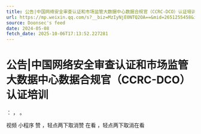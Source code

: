 ```yaml
---
title: 公告|中国网络安全审查认证和市场监管大数据中心数据合规官（CCRC-DCO）认证培训
url: https://mp.weixin.qq.com/s?__biz=MzIyNjE0NTQ2OA==&mid=2651255458&idx=2&sn=3142910f51f8a87c4bbf148f9f98e17c
source: Doonsec's feed
date: 2024-05-08
fetch_date: 2025-10-06T17:13:52.227281
---
```


# 公告|中国网络安全审查认证和市场监管大数据中心数据合规官（CCRC-DCO）认证培训

：
，
。

视频
小程序
赞
，轻点两下取消赞
在看
，轻点两下取消在看